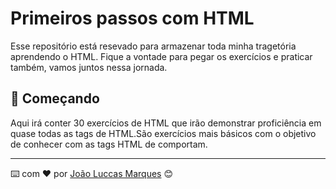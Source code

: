# Primeiros passos com HTML

Esse repositório está resevado para armazenar toda minha tragetória aprendendo o HTML. Fique a vontade para pegar os exercícios e praticar também, vamos juntos nessa jornada.

## 🚀 Começando

Aqui irá conter 30 exercícios de HTML que irão demonstrar proficiência em quase todas as tags de HTML.São exercícios mais básicos com o objetivo de conhecer com as tags HTML de comportam.


---
⌨️ com ❤️ por [João Luccas Marques](https://github.com/JoaoLu2cas) 😊
